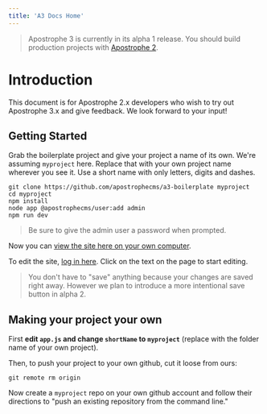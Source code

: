 ```yaml
---
title: 'A3 Docs Home'
---
```


> Apostrophe 3 is currently in its alpha 1 release. You should build production projects with [Apostrophe 2](https://docs.apostrophecms.org).

# Introduction

This document is for Apostrophe 2.x developers who wish to try out Apostrophe 3.x and give feedback. We look forward to your input!

## Getting Started

Grab the boilerplate project and give your project a name of its own. We're assuming `myproject` here. Replace that with your own project name wherever you see it. Use a short name with only letters, digits and dashes.

```
git clone https://github.com/apostrophecms/a3-boilerplate myproject
cd myproject
npm install
node app @apostrophecms/user:add admin
npm run dev
```

> Be sure to give the admin user a password when prompted.

Now you can [view the site here on your own computer](http://localhost:3000).

To edit the site, [log in here](http://localhost:3000/login). Click on the text on the page to start editing.

> You don't have to "save" anything because your changes are saved right away. However we plan to introduce a more intentional save button in alpha 2.

## Making your project your own

First **edit `app.js` and change `shortName` to `myproject`** (replace with the folder name of your own project).

Then, to push your project to your own github, cut it loose from ours:

```
git remote rm origin
```

Now create a `myproject` repo on your own github account and follow their directions to "push an existing repository from the command line."
